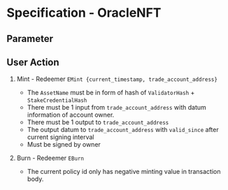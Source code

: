 # Specification - OracleNFT

## Parameter

## User Action

1. Mint - Redeemer `EMint {current_timestamp, trade_account_address}`

   - The `AssetName` must be in form of hash of `ValidatorHash` + `StakeCredentialHash`
   - There must be 1 input from `trade_account_address` with datum information of account owner.
   - There must be 1 output to `trade_account_address`
   - The output datum to `trade_account_address` with `valid_since` after current signing interval
   - Must be signed by owner

2. Burn - Redeemer `EBurn`

   - The current policy id only has negative minting value in transaction body.
